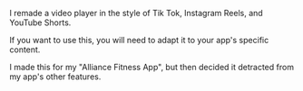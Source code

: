 I remade a video player in the style of Tik Tok, Instagram Reels, and YouTube Shorts.

If you want to use this, you will need to adapt it to your app's specific content.

I made this for my "Alliance Fitness App", but then decided it detracted from my app's other features.
